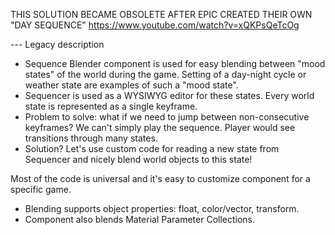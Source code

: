 THIS SOLUTION BECAME OBSOLETE AFTER EPIC CREATED THEIR OWN "DAY SEQUENCE"
https://www.youtube.com/watch?v=xQKPsQeTcOg

--- Legacy description
* Sequence Blender component is used for easy blending between "mood states" of the world during the game. Setting of a day-night cycle or weather state are examples of such a "mood state".
* Sequencer is used as a WYSIWYG editor for these states. Every world state is represented as a single keyframe. 
* Problem to solve: what if we need to jump between non-consecutive keyframes? We can't simply play the sequence. Player would see transitions through many states.
* Solution? Let's use custom code for reading a new state from Sequencer and nicely blend world objects to this state!

Most of the code is universal and it's easy to customize component for a specific game.
* Blending supports object properties: float, color/vector, transform. 
* Component also blends Material Parameter Collections.
